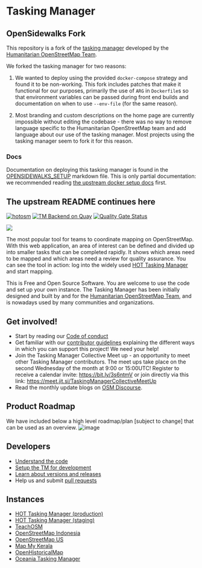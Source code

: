 # Tasking Manager

## OpenSidewalks Fork

This repository is a fork of the
[tasking manager](https://github.com/hotosm/tasking-manager/) developed by the
[Humanitarian OpenStreetMap Team](https://www.hotosm.org/).

We forked the tasking manager for two reasons:

1. We wanted to deploy using the provided `docker-compose` strategy and found
it to be non-working. This fork includes patches that make it functional for
our purposes, primarily the use of `ARG` in `Dockerfile`s so that environment
variables can be passed during front end builds and documentation on when to
use `--env-file` (for the same reason).

2. Most branding and custom descriptions on the home page are currently
impossible without editing the codebase - there was no way to remove language
specific to the Humanitarian OpenStreetMap team and add language about our
use of the tasking manager. Most projects using the tasking manager seem to
fork it for this reason.

### Docs

Documentation on deploying this tasking manager is found in
the [OPENSIDEWALKS_SETUP](OPENSIDEWALKS_SETUP.md) markdown file. This is only
partial documentation: we recommended reading
[the upstream docker setup docs](docs/setup-docker.md) first.

## The upstream README continues here

[![hotosm](https://dl.circleci.com/status-badge/img/gh/hotosm/tasking-manager/tree/develop.svg?style=shield)](https://dl.circleci.com/status-badge/redirect/gh/hotosm/tasking-manager/tree/develop)
[![TM Backend on Quay](https://quay.io/repository/hotosm/tasking-manager/status "Tasking Manager Backend Build")](https://quay.io/repository/hotosm/tasking-manager)
[![Quality Gate Status](https://sonarcloud.io/api/project_badges/measure?project=hotosm_tasking-manager&metric=alert_status)](https://sonarcloud.io/dashboard?id=hotosm_tasking-manager)

[<img src="screenshot.jpg" />](./screenshot.jpg)

The most popular tool for teams to coordinate mapping on OpenStreetMap. With this web application, an area of interest can be defined and divided up into smaller tasks that can be completed rapidly. It shows which areas need to be mapped and which areas need a review for quality assurance. You can see the tool in action: log into the widely used [HOT Tasking Manager](https://tasks.hotosm.org/) and start mapping.

This is Free and Open Source Software. You are welcome to use the code and set up your own instance. The Tasking Manager has been initially designed and built by and for the [Humanitarian OpenStreetMap Team](https://www.hotosm.org/), and is nowadays used by many communities and organizations.

## Get involved!

* Start by reading our [Code of conduct](https://github.com/hotosm/tasking-manager/blob/develop/docs/code_of_conduct.md)
* Get familiar with our [contributor guidelines](https://github.com/hotosm/tasking-manager/blob/develop/docs/contributing.md) explaining the different ways in which you can support this project! We need your help!
* Join the Tasking Manager Collective Meet up - an opportunity to meet other Tasking Manager contributors. The meet ups take place on the second Wednesday of the month at 9:00 or 15:00UTC! Register to receive a calendar invite: https://bit.ly/3s6ntmV or join directly via this link: https://meet.jit.si/TaskingManagerCollectiveMeetUp
* Read the monthly update blogs on [OSM Discourse](https://community.openstreetmap.org/c/general/38/all).

## Product Roadmap
We have included below a high level roadmap/plan [subject to change] that can be used as an overview.
![image](https://user-images.githubusercontent.com/98902727/218763601-f08e3879-51f3-40a7-ae6e-bdf96f8a5979.png)



## Developers

* [Understand the code](./docs/developers/understanding-the-code.md)
* [Setup the TM for development](./docs/developers/development-setup.md)
* [Learn about versions and releases](./docs/developers/versions-and-releases.md)
* Help us and submit [pull requests](https://github.com/hotosm/tasking-manager/pulls)

## Instances
* [HOT Tasking Manager (production)](https://tasks.hotosm.org)
* [HOT Tasking Manager (staging)](https://tasks-stage.hotosm.org)
* [TeachOSM](https://tasks.teachosm.org/)
* [OpenStreetMap Indonesia](https://tasks-indonesia.hotosm.org/)
* [OpenStreetMap US](https://tasks.openstreetmap.us/)
* [Map My Kerala](https://mapmykerala.in/)
* [OpenHistoricalMap](https://tasks.openhistoricalmap.org)
* [Oceania Tasking Manager](https://tasks.smartcitiestransport.com/)
